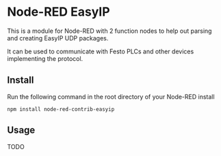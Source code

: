 Node-RED EasyIP
===============

This is a module for Node-RED with 2 function nodes to help out parsing
and creating EasyIP UDP packages.

It can be used to communicate with Festo PLCs and other devices implementing
the protocol.


Install
-------

Run the following command in the root directory of your Node-RED install

    npm install node-red-contrib-easyip




Usage
-----
TODO